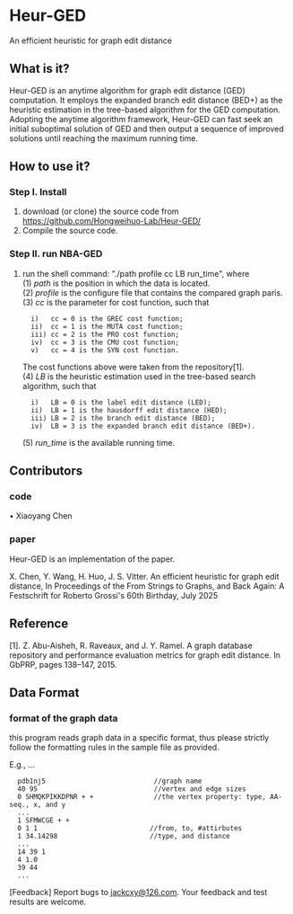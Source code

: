 # Heur-GED
An efficient heuristic for graph edit distance

## What is it?
Heur-GED is an anytime algorithm for graph edit distance (GED) computation. It employs 
the expanded branch edit distance (BED+) as the heuristic estimation in the tree-based algorithm for the 
GED computation. Adopting the anytime algorithm framework, Heur-GED can fast seek an initial suboptimal solution 
of GED and then output a sequence of improved solutions until reaching the maximum running time. 

## How to use it?   
### Step I. Install
   1. download (or clone) the source code from https://github.com/Hongweihuo-Lab/Heur-GED/
   2. Compile the source code. 
### Step II. run NBA-GED
   1. run the shell command: "./path profile cc LB run_time", where    
       (1) *path* is the position in which the data is located.       
       (2) *profile* is the configure file that contains the compared graph paris.      
       (3) *cc* is the parameter for cost function, such that 
           
            i)   cc = 0 is the GREC cost function;
            ii)  cc = 1 is the MUTA cost function;
            iii) cc = 2 is the PRO cost function;
            iv)  cc = 3 is the CMU cost function;
            v)   cc = 4 is the SYN cost function.           
         The cost functions above were taken from the repository[1].            
       (4) *LB* is the heuristic estimation used in the tree-based search algorithm, such that 
            
            i)   LB = 0 is the label edit distance (LED);
            ii)  LB = 1 is the hausdorff edit distance (HED);
            iii) LB = 2 is the branch edit distance (BED);
            iv)  LB = 3 is the expanded branch edit distance (BED+).        
       (5) *run_time* is the available running time. 
       
## Contributors
### code
•	Xiaoyang Chen 
### paper
Heur-GED is an implementation of the paper.

X. Chen, Y. Wang, H. Huo, J. S. Vitter. An efficient heuristic for graph edit distance, In Proceedings of the From Strings to Graphs, and Back Again: A Festschrift for Roberto Grossi's 60th Birthday, July 2025 
## Reference
[1]. Z. Abu-Aisheh, R. Raveaux, and J. Y. Ramel. A graph database repository and performance evaluation metrics for graph edit distance. In GbPRP, pages 138–147, 2015.

## Data Format

### format of the graph data 
this program reads graph data in a specific format, thus please strictly 
follow the formatting rules in the sample file as provided.

E.g., ...

      pdb1nj5                           //graph name 
      40 95                             //vertex and edge sizes 
      0 SHMQKPIKKDPNR + +               //the vertex property: type, AA-seq., x, and y 
      ...
      1 SFMWCGE + +     
      0 1 1                            //from, to, #attirbutes
      1 34.14298                       //type, and distance 
      ...
      14 39 1
      4 1.0
      39 44 
      ...
 
[Feedback]
Report bugs to <jackcxy@126.com>. Your feedback and test results are welcome.
